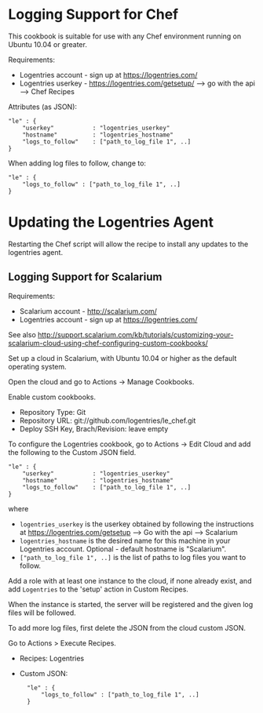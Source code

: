 Logging Support for Chef
========================

This cookbook is suitable for use with any Chef environment running on Ubuntu 10.04 or greater.

Requirements:

- Logentries account - sign up at <https://logentries.com/>
- Logentries userkey - <https://logentries.com/getsetup/> --> go with the api --> Chef Recipes

Attributes (as JSON):

    "le" : {
        "userkey"			: "logentries_userkey"
    	"hostname"			: "logentries_hostname"
    	"logs_to_follow"	: ["path_to_log_file 1", ..]
    }
    
When adding log files to follow, change to:

    "le" : {
        "logs_to_follow" : ["path_to_log_file 1", ..]
    }


Updating the Logentries Agent
=============================

Restarting the Chef script will allow the recipe to install any updates to the logentries agent.

Logging Support for Scalarium
-----------------------------

Requirements:

- Scalarium account - <http://scalarium.com/>
- Logentries account - sign up at <https://logentries.com/> 

See also <http://support.scalarium.com/kb/tutorials/customizing-your-scalarium-cloud-using-chef-configuring-custom-cookbooks/>

Set up a cloud in Scalarium, with Ubuntu 10.04 or higher as the default operating system.

Open the cloud and go to Actions -> Manage Cookbooks.

Enable custom cookbooks.

- Repository Type: Git
- Repository URL: git://github.com/logentries/le_chef.git
- Deploy SSH Key, Brach/Revision: leave empty

To configure the Logentries cookbook, go to Actions -> Edit Cloud and add the following to the Custom JSON field.

    "le" : {
    	"userkey"			: "logentries_userkey"
    	"hostname"			: "logentries_hostname"
    	"logs_to_follow"	: ["path_to_log_file 1", ..]
    }
where

- ``logentries_userkey`` is the userkey obtained by following the instructions at <https://logentries.com/getsetup> --> Go with the api --> Scalarium
- ``logentries_hostname`` is the desired name for this machine in your Logentries account. Optional - default hostname is "Scalarium".
- ``["path_to_log_file 1", ..]`` is the list of paths to log files you want to follow.

Add a role with at least one instance to the cloud, if none already exist, and add `Logentries` to the 'setup' action in Custom Recipes.

When the instance is started, the server will be registered and the given log files will be followed.

To add more log files, first delete the JSON from the cloud custom JSON. 

Go to Actions > Execute Recipes.

- Recipes: Logentries
- Custom JSON: 

        "le" : {
        	"logs_to_follow" : ["path_to_log_file 1", ..]
        }